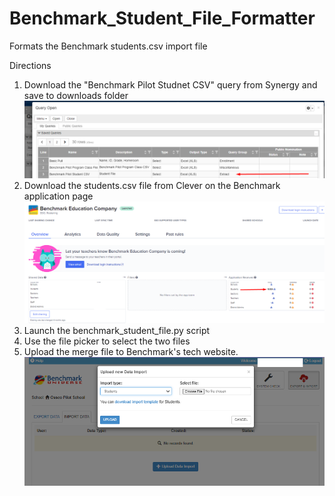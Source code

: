 # Benchmark_Student_File_Formatter
Formats the Benchmark students.csv import file 

Directions
1) Download the "Benchmark Pilot Studnet CSV" query from Synergy and save to downloads folder
![](https://github.com/aaronzech/images/blob/main/Screenshot_214.png)
2) Download the students.csv file from Clever on the Benchmark application page
![](https://github.com/aaronzech/images/blob/main/Screenshot_215.png)
3) Launch the benchmark_student_file.py script
4) Use the file picker to select the two files 
5) Upload the merge file to Benchmark's tech website.
![](https://github.com/aaronzech/images/blob/main/Screenshot_216.png)

